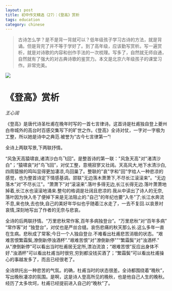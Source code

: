 ```yaml
---
layout: post
title: 初中作文精选（27）：《登高》赏析
tags: education
category: chinese
---
```


> 古诗怎么学？是不是背一背就可以？低年级孩子学习古诗的方法，就是背诵。但是背完了并不等于学好了。到了高年级，应该勤写赏析。写一遍赏析，就是对诗歌的内容和创作手法的一次梳理。写多了，自然就无师自通，自然就有了强大的对古典诗歌的鉴赏力。本文是北京六年级孩子的课堂习作。非常完美。

![](https://crsando.github.io/images/2024-12-20/export_j0jlc.png)

# 《登高》赏析

*王心润*

《登高》是唐代诗圣杜甫在晚年时写的一首七言律诗。这首诗是杜甫独自登上夔州白帝城外的高台时百感交集写下的旷世之作。《登高》全诗对仗，一字对一字极为工整，所以她是诗中之典范.被誉为“古今七言律第一”!

全诗上两联写景,下两联抒情。

“风急天高猿啸哀,诸清沙白鸟飞回”。是整首诗的第一联："风急天高"对"渚清沙白"；“猿啸哀”对"鸟飞回”，对仗工整，意境寂寥又壮阔。天高风大,地下水清沙白,四周猿猴的鸣叫显得更加凄凉,鸟回巢了。整联的"哀"字和"回"字给人一种悲凉的感觉，也为整首诗定下情感基调。颔联"无边落木萧萧下,不尽长江滚滚来"。“无边落木”对“不尽长江"。“萧萧下”对“滚滚来”.落叶多得无边,长江长得无边.落叶萧萧地掉着,长江水也滚滚地涌来.整句的格调是壮阔且悲凉的.我从中读出了诗人的无奈,落叶因为快入冬了便掉下来是无法阻止的."自己"的年纪也要“入冬”了;长江水奔流不息,来也快,去也快,自己的美好年华似也乎随着江水走了，一去不复回.以哀景衬哀情,深刻地写出了作者的无奈与悲哀。

全诗的后两联抒情。“万里悲秋常作客,百年多病独登台”。“万里悲秋”对“百年多病” “常作客”对 “独登台”，对仗也是严丝合缝。哀伤悲痛的秋天那么长.这么多年一直在生病。悲秋成了常客;今日一个人独自登台.不难看出杜甫悲苦消极的状态。“艰难苦恨繁霜鬓,潦倒新停浊酒杯”.“艰难苦恨"对"潦倒新停"”“繁霜鬓"对"浊酒杯." 从"潦倒新停"可以看出当时杜甫居无定所,漂泊流浪；“艰难苦恨”反应出身体不好."浊酒杯"可以看出杜甫当时很穷,穷到都没钱买酒了；“繁霜鬓”可以看出杜甫操心的事越发多了，而且已经很老了。

全诗烘托出一种悲苦的气氛。的确，杜甫当时的状态很差。全诗都围绕着“晚秋”，写出晚秋凄凉的氛围。是啊，这是诗人登高所见的晚秋，也是他自己人生的晚秋。经历了太多坎坷，杜甫已经提前进入自己的“晚秋”了。